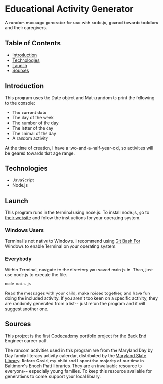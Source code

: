 # Educational Activity Generator

A random message generator for use with node.js, geared towards toddlers and their caregivers.

## Table of Contents

* [Introduction](#introduction)
* [Technologies](#technologies)
* [Launch](#launch)
* [Sources](#sources)

## Introduction

This program uses the Date object and Math.random to print the following to the console:

- The current date
- The day of the week
- The number of the day
- The letter of the day
- The animal of the day
- A random activity

At the time of creation, I have a two-and-a-half-year-old, so activities will be geared towards that age range.

## Technologies

* JavaScript
* Node.js

## Launch

This program runs in the terminal using node.js. To install node.js, go to [their website](https://nodejs.org/en/download/) and follow the instructions for your operating system.

### Windows Users

Terminal is not native to Windows. I recommend using [Git Bash For Windows](https://gitforwindows.org/) to enable Terminal on your operating system.

### Everybody

Within Terminal, navigate to the directory you saved main.js in. Then, just use node.js to execute the file.

```bash
node main.js
```

Read the messages with your child, make noises together, and have fun doing the included activity. If you aren't too keen on a specific activity, they are randomly generated from a list-- just rerun the program and it will suggest another one.

## Sources

This project is the first [Codecademy](https://www.codecademy.com) portfolio project for the Back End Engineer career path.

The random activities used in this program are from the Maryland Day by Day family literacy activity calendar, distributed by the [Maryland State Library](https://www.marylandlibraries.org/Pages/Maryland%20Libraries%20Home.aspx). Before Covid, my child and I spent the majority of our time in Baltimore's Enoch Pratt libraries. They are an invaluable resource to everyone-- especially young families. To keep this resource available for generations to come, support your local library.